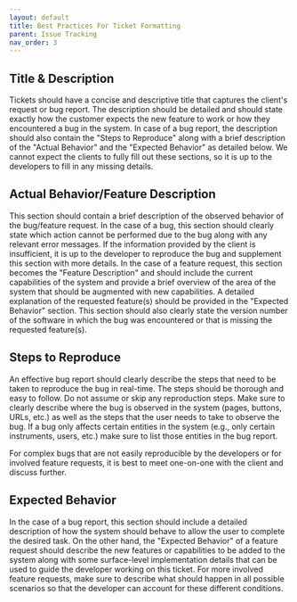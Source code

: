 ```yaml
---
layout: default
title: Best Practices For Ticket Formatting
parent: Issue Tracking
nav_order: 3
---
```


## Title & Description

Tickets should have a concise and descriptive title that captures the client's request or bug report. The description should be detailed and should state exactly how the customer expects the new feature to work or how they encountered a bug in the system. In case of a bug report, the description should also contain the "Steps to Reproduce" along with a brief description of the "Actual Behavior" and the "Expected Behavior" as detailed below. We cannot expect the clients to fully fill out these sections, so it is up to the developers to fill in any missing details.  

## Actual Behavior/Feature Description

This section should contain a brief description of the observed behavior of the bug/feature request. In the case of a bug, this section should clearly state which action cannot be performed due to the bug along with any relevant error messages. If the information provided by the client is insufficient, it is up to the developer to reproduce the bug and supplement this section with more details. In the case of a feature request, this section becomes the "Feature Description" and should include the current capabilities of the system and provide a brief overview of the area of the system that should be augmented with new capabilities. A detailed explanation of the requested feature(s) should be provided in the "Expected Behavior" section. This section should also clearly state the version number of the software in which the bug was encountered or that is missing the requested feature(s).  

## Steps to Reproduce

An effective bug report should clearly describe the steps that need to be taken to reproduce the bug in real-time. The steps should be thorough and easy to follow. Do not assume or skip any reproduction steps. Make sure to clearly describe where the bug is observed in the system (pages, buttons, URLs, etc.) as well as the steps that the user needs to take to observe the bug. If a bug only affects certain entities in the system (e.g., only certain instruments, users, etc.) make sure to list those entities in the bug report.  

For complex bugs that are not easily reproducible by the developers or for involved feature requests, it is best to meet one-on-one with the client and discuss further.  

## Expected Behavior

In the case of a bug report, this section should include a detailed description of how the system should behave to allow the user to complete the desired task. On the other hand, the "Expected Behavior" of a feature request should describe the new features or capabilities to be added to the system along with some surface-level implementation details that can be used to guide the developer working on this ticket. For more involved feature requests, make sure to describe what should happen in all possible scenarios so that the developer can account for these different conditions.  
